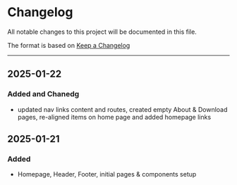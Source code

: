 # Changelog

All notable changes to this project will be documented in this file.

The format is based on [Keep a Changelog](https://keepachangelog.com/en/1.0.0/) <hr>

## 2025-01-22
### Added and Chanedg

- updated nav links content and routes, created empty About & Download pages, re-aligned items on home page and added homepage links

## 2025-01-21
### Added 

- Homepage, Header, Footer, initial pages & components setup

